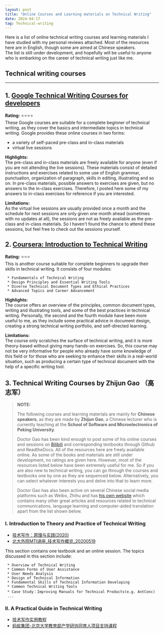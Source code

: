```yaml
---
layout: post
title: "Online Courses and Learning materials on Technical Writing"
date: 2024-04-17
tag: Technical-writing
---
```


Here is a list of online technical writing courses and learning materials I have studied with my personal reviews attached. Most of the resources here are in English, though some are aimed at Chinese speakers.    
The list is still under development, and hopefully will be useful to anyone who is embarking on the career of technical writing just like me.


## **Technical writing courses**

* * *

## 1. [Google Technical Writing Courses for developers](https://developers.google.com/tech-writing/for-instructors)  

   **Rating:** ⭐⭐⭐⭐  
   These Google courses are suitable for a complete beginner of technical writing, as they cover the basics and intermediate 
   topics in 
   technical writing. Google provides these online courses in two forms:  
   - a variety of self-paced pre-class and in-class materials
   - virtual live sessions
     
   **Highlights:**  
   The pre-class and in-class materials are freely available for anyone (even if you are not attending the live sessions). These 
   materials consist of detailed instructions and exercises related to some use of English grammar, punctuation, organization of 
   paragraph, skills in editing, illustrating and so on. In pre-class materials, possible answers to exercises are given, but no 
   answers to the in-class exercises. Therefore, I posted here some of my answers to in-class exercises for reference if you are 
   interested.   

   **Limitations:**   
   As the virtual live sessions are usually provided once a month and the schedule for next sessions are only given one month 
   ahead (sometimes with no updates at all), the sessions are not as freely available as the pre-class and in-class materials. 
   So I haven't found the chance to attend these sessions, but feel free to check out the sessions yourself.         
    
## 2. [Coursera: Introduction to Technical Writing](https://www.coursera.org/programs/learning-program-for-family-iwira/learn/technical-writing-introduction?source=search)

   **Rating:** ⭐⭐⭐  
   This is another course suitable for complete beginners to upgrade their skills in technical writing. It consists of four 
   modules:

     * Fundamentals of Technical Writing
     * Design Principles and Essential Writing Tools
     * Diverse Technical Document Types and Ethical Practices
     * Advanced Topics and Career Advancement

   **Highlights:**  
   The course offers an overview of the principles, common document types, writing and illustrating tools, and some of the best 
   practices in technical writing. Personally, the second and the fourth module have been more useful to me, as they include 
   some practical advice in document design, creating a strong technical writing portfolio, and self-directed learning.
   
   **Limitations:**       
   The course only scratches the surface of technical writing, and it is more theory-based without giving many hands-on 
   exercises. So, this course may not be very informative for people who already have some knowledge of this field or for those 
   who are seeking to enhance their skills in a real-world situation, such as producing a certain type of technical document 
   with the help of a specific writing tool.

## 3. Technical Writing Courses by Zhijun Gao （高志军） 
> **NOTE:**
> 
> The following courses and learning materials are mainly for **Chinese speakers**, as they are made by **Zhijun Gao**, a Chinese lecturer who is currently teaching at the **School of Software and Microelectronics of Peking University**.
> 
> Doctor Gao has been kind enough to post some of his online courses and sessions on [Bilibili](https://space.bilibili.com/71069636?spm_id_from=333.788.0.0) and corresponding textbooks through Github and ReadtheDocs. All of the resources here are freely available online. As some of the books and materials are still under development, no ratings are given here. However, most of the resources listed below have been extremely useful for me. So if you are also new to technical writing, you can go through the courses and textbooks one by one as they are sequenced below. Alternatively, you can select whatever interests you and delve into that to learn more.
>
> Doctor Gao has also been active on several Chinese social media platforms such as Weibo, Zhihu and has [his own website](https://gaozhijun.me/) which contains many other great articles and resources related to technical communications, language learning and computer-aided translation apart from the list shown below.

### I. Introduction to Theory and Practice of Technical Writing

* [技术写作：原理与实践(2020)](https://techcomm-book.readthedocs.io/zh-cn/latest/index.html)
* [北大外院MTI讲座_技术写作概览_20200519](https://www.bilibili.com/video/BV1ak4y167go/?spm_id_from=333.999.0.0&vd_source=a9d1bc663dd1dfea91f90d753c79d394)

This section contains one textbook and an online session. The topics discussed in this section include:

     * Overview of Technical Writing
     * Common Forms of User Assistance
     * User Needs Analysis
     * Design of Technical Information
     * Fundamental Skills of Technical Information Developing 
     * Common Technical Writing Tools
     * Case Study：Improving Manuals for Technical Products(e.g. AntConc) 
     ...

### II. A Practical Guide in Technical Writing

* [技术写作实用教程](https://tw.gaozhijun.me/index.html)
* [蚂蚁集团-北京大学教育部产学研协同育人项目支持课程]()
